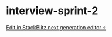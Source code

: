 # interview-sprint-2

[Edit in StackBlitz next generation editor ⚡️](https://stackblitz.com/~/github.com/rahbu/interview-sprint-2)